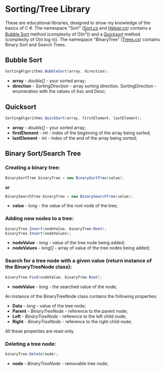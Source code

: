 # Sorting/Tree Library

These are educational libraries, designed to show my knowledge of the basics of C #.
The namespace "Sort" ([Sort.cs](https://github.com/Luciffer007/Educational-projects/blob/master/Sort.cs) and [Helper.cs](https://github.com/Luciffer007/Educational-projects/blob/master/Helper.cs)) contains a [Bubble Sort](https://en.wikipedia.org/wiki/Bubble_sort) method (complexity of О(n<sup>2</sup>)) and a [Quicksort](https://en.wikipedia.org/wiki/Quicksort) method (complexity of O(n log n)).
The namespace "BinaryTree" ([Trees.cs](https://github.com/Luciffer007/Educational-projects/blob/master/Trees.cs)) contains Binary Sort and Search Trees.

## Bubble Sort

``` C#
SortingAlgorithms.BubbleSort(array, direction);
```

* **array** - _double[]_ - your sorted array;
* **direction** - _SortingDirection_ - array sorting direction. SortingDirection - enumeration with the values of Asc and Desc;

## Quicksort

``` C#
SortingAlgorithms.QuickSort(array, firstElement, lastElement); 
```

* **array** - _double[]_ - your sorted array;
* **firstElement** - _int_ - index of the beginning of the array being sorted;
* **lastElement** - _int_ - index of the end of the array being sorted;

## Binary Sort/Search Tree

### Creating a binary tree:

``` C#
BinarySortTree binaryTree = new BinarySortTree(value);
```

**or**

``` C#
BinarySearchTree binaryTree = new BinarySearchTree(value);
```

* **value** - _long_ - the value of the root node of the tree;

### Adding new nodes to a tree:

``` C#
binaryTree.Insert(nodeValue, binaryTree.Root);
binaryTree.Insert(nodeValues);
```

* **nodeValue** - _long_ - value of the tree node being added;
* **nodeValues** - _long[]_ - array of value of the tree nodes being added;

### Search for a tree node with a given value (return instance of the BinaryTreeNode class):

``` C#
binaryTree.Find(nodeValue, binaryTree.Root);
```

* **nodeValue** - _long_ - the searched value of the node;

An instance of the BinaryTreeNode class contains the following properties:

* **Data** - _long_ - value of the tree node;
* **Parent** - _BinaryTreeNode_ - reference to the parent node;
* **Left** - _BinaryTreeNode_ - reference to the left child node;
* **Right** - _BinaryTreeNode_ - reference to the right child node;

All these properties are read-only.

### Deleting a tree node:

``` C#
binaryTree.Delete(node);
```

* **node** - _BinaryTreeNode_ - removable tree node;
